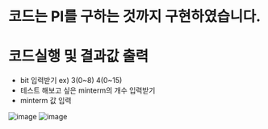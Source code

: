 #  코드는 PI를 구하는 것까지 구현하였습니다.
#  코드실행 및 결과값 출력
- bit 입력받기 ex) 3(0~8) 4(0~15)
- 테스트 해보고 싶은 minterm의 개수 입력받기
- minterm 값 입력



![image](https://user-images.githubusercontent.com/28581838/79992291-40a72480-84ee-11ea-8cf6-5f116a1e2da3.png)
![image](https://user-images.githubusercontent.com/28581838/80271734-13c95c00-86fe-11ea-9569-84e4d8eb78cb.png)
